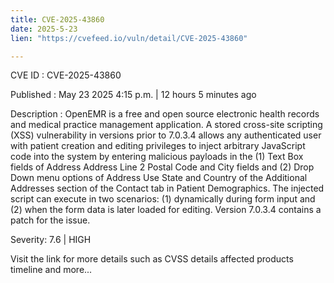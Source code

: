 ```yaml
---
title: CVE-2025-43860
date: 2025-5-23
lien: "https://cvefeed.io/vuln/detail/CVE-2025-43860"

---
```


CVE ID : CVE-2025-43860

Published :  May 23
2025
4:15 p.m. | 12 hours
5 minutes ago

Description : OpenEMR is a free and open source electronic health records and medical practice management application. A stored cross-site scripting (XSS) vulnerability in versions prior to 7.0.3.4 allows any authenticated user with patient creation and editing privileges to inject arbitrary JavaScript code into the system by entering malicious payloads in the (1) Text Box fields of Address
Address Line 2
Postal Code and City fields  and (2) Drop Down menu options of Address Use
State and Country of the Additional Addresses section of the Contact tab in Patient Demographics. The injected script can execute in two scenarios: (1) dynamically during form input
and (2) when the form data is later loaded for editing. Version 7.0.3.4 contains a patch for the issue.

Severity: 7.6 | HIGH

Visit the link for more details
such as CVSS details
affected products
timeline
and more...
